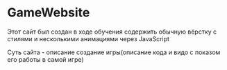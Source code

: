 # GameWebsite
Этот сайт был создан в ходе обучения содержить обычную вёрстку с стилями и несколькими анимациями через JavaScript

Суть сайта - описание создание игры(описание кода и видо с показом его работы в самой игре)
